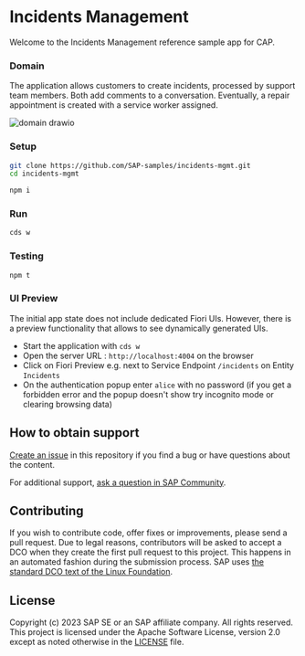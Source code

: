 # Incidents Management

Welcome to the Incidents Management reference sample app for CAP.

### Domain

The application allows customers to create incidents, processed by support team members. 
Both add comments to a conversation.
Eventually, a repair appointment is created with a service worker assigned. 

![domain drawio](https://media.github.tools.sap/user/6282/files/7b7d0cee-523c-4b16-950b-de8db2f8e380)


### Setup

```sh
git clone https://github.com/SAP-samples/incidents-mgmt.git
cd incidents-mgmt
```
```sh
npm i
```

### Run

```sh
cds w
```

### Testing

```sh
npm t
```

### UI Preview
The initial app state does not include dedicated Fiori UIs. However, there is a preview functionality that allows to see dynamically generated UIs.

- Start the application with `cds w`
- Open the server URL : `http://localhost:4004` on the browser
- Click on Fiori Preview e.g. next to Service Endpoint `/incidents` on Entity `Incidents`
- On the authentication popup enter `alice` with no password (if you get a forbidden error and the popup doesn't show try incognito mode or clearing browsing data)


## How to obtain support
[Create an issue](https://github.com/SAP-samples/incidents-mgmt/issues) in this repository if you find a bug or have questions about the content.
 
For additional support, [ask a question in SAP Community](https://answers.sap.com/questions/ask.html).

## Contributing
If you wish to contribute code, offer fixes or improvements, please send a pull request. Due to legal reasons, contributors will be asked to accept a DCO when they create the first pull request to this project. This happens in an automated fashion during the submission process. SAP uses [the standard DCO text of the Linux Foundation](https://developercertificate.org/).

## License
Copyright (c) 2023 SAP SE or an SAP affiliate company. All rights reserved. This project is licensed under the Apache Software License, version 2.0 except as noted otherwise in the [LICENSE](LICENSE) file.